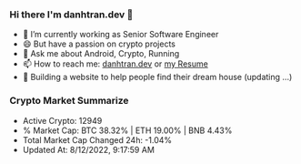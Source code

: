 ### Hi there I'm danhtran.dev 👋

- 🔭 I’m currently working as Senior Software Engineer
- 😄 But have a passion on crypto projects
- 💬 Ask me about Android, Crypto, Running 
- 📫 How to reach me: <a href="https://danhtran.dev" target="_blank">danhtran.dev</a> or <a href="Developer-Resume.pdf" target="_blank">my Resume</a>
- 🌱 Building a website to help people find their dream house (updating ...)

### Crypto Market Summarize
- Active Crypto: 12949
- % Market Cap: BTC 38.32% | ETH 19.00% | BNB 4.43%
- Total Market Cap Changed 24h: -1.04%
- Updated At: 8/12/2022, 9:17:59 AM
